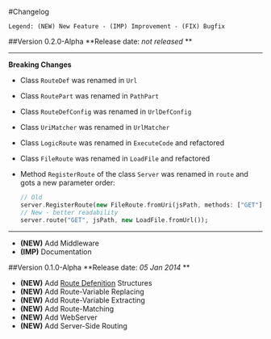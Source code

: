 #Changelog
```
Legend: (NEW) New Feature - (IMP) Improvement - (FIX) Bugfix
```

##Version 0.2.0-Alpha
**Release date: *not released* **

--------------------------------------------------------------
**Breaking Changes**
- Class `RouteDef` was renamed in `Url`
- Class `RoutePart` was renamed in `PathPart`
- Class `RouteDefConfig` was renamed in `UrlDefConfig`
- Class `UriMatcher` was renamed in `UrlMatcher`
- Class `LogicRoute` was renamed in `ExecuteCode` and refactored
- Class `FileRoute` was renamed in `LoadFile` and refactored
- Method `RegisterRoute` of the class `Server` was renamed in `route` and gots a new parameter order:

  ```dart
  // Old
  server.RegisterRoute(new FileRoute.fromUri(jsPath, methods: ["GET"]));
  // New - better readability
  server.route("GET", jsPath, new LoadFile.fromUrl());
  ``` 

--------------------------------------------------------------

- **(NEW)** Add Middleware
- **(IMP)** Documentation

##Version 0.1.0-Alpha
**Release date: *05 Jan 2014* **

- **(NEW)** Add [Route Defenition](/doc/URLDefenition.md) Structures
- **(NEW)** Add Route-Variable Replacing
- **(NEW)** Add Route-Variable Extracting
- **(NEW)** Add Route-Matching
- **(NEW)** Add WebServer
- **(NEW)** Add Server-Side Routing
